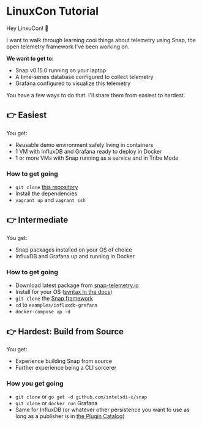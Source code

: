 # LinuxCon Tutorial
Hey LinxuCon! :wave:

I want to walk through learning cool things about telemetry using Snap, the open telemetry framework I've been working on.

**We want to get to:**
* Snap v0.15.0 running on your laptop
* A time-series database configured to collect telemetry
* Grafana configured to visualize this telemetry

You have a few ways to do that. I'll share them from easiest to hardest.

## :point_right: Easiest
You get:
  * Reusable demo environment safely living in containers
  * 1 VM with InfluxDB and Grafana ready to deploy in Docker
  * 1 or more VMs with Snap running as a service and in Tribe Mode

### How to get going
  * `git clone` [this repository](https://github.com/nanliu/snap-demo-velocity#velocity-2016-snap-demo)
  * Install the dependencies
  * `vagrant up` and `vagrant ssh`

## :point_right: Intermediate
You get:
  * Snap packages installed on your OS of choice
  * InfluxDB and Grafana up and running in Docker

### How to get going
  * Download latest package from [snap-telemetry.io](http://snap-telemetry.io/download.html)
  * Install for your OS ([syntax in the docs](docs/install-snap.md))
  * `git clone` the [Snap framework](https://github.com/intelsdi-x/snap)
  * `cd` to `examples/influxdb-grafana`
  * `docker-compose up -d`


## :point_right: Hardest: Build from Source
You get:
  * Experience building Snap from source
  * Further experience being a CLI sorcerer

### How you get going
  * `git clone` or `go get -d github.com/intelsdi-x/snap`
  * `git clone` or `docker run` Grafana
  * Same for InfluxDB (or whatever other persistence you want to use as long as a publisher is in [the Plugin Catalog](http://snap-telemetry.io/plugins.html))
